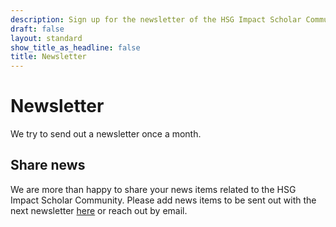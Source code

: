 ```yaml
---
description: Sign up for the newsletter of the HSG Impact Scholar Community
draft: false
layout: standard
show_title_as_headline: false
title: Newsletter
---
```


# Newsletter

We try to send out a newsletter once a month.

## Share news

We are more than happy to share your news items related to the HSG Impact Scholar Community. Please add news items to be sent out with the next newsletter [here](https://airtable.com/shryGm4MVH8V3JFHu) or reach out by email.